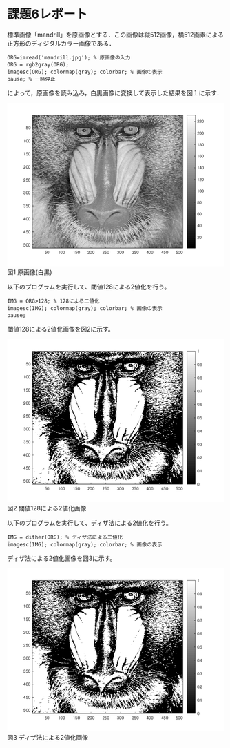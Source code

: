 # 課題6レポート

標準画像「mandrill」を原画像とする．この画像は縦512画像，横512画素による正方形のディジタルカラー画像である．
```
ORG=imread('mandrill.jpg'); % 原画像の入力
ORG = rgb2gray(ORG);
imagesc(ORG); colormap(gray); colorbar; % 画像の表示
pause; % 一時停止
```
によって，原画像を読み込み，白黒画像に変換して表示した結果を図１に示す．

![原画像](https://github.com/juntdu/lecture_image_processing/blob/master/image/kadai6/kadai6_1.png)  
図1 原画像(白黒)

以下のプログラムを実行して、閾値128による2値化を行う。
```
IMG = ORG>128; % 128による二値化
imagesc(IMG); colormap(gray); colorbar; % 画像の表示
pause;
```
閾値128による2値化画像を図2に示す。

![原画像](https://github.com/juntdu/lecture_image_processing/blob/master/image/kadai6/kadai6_2.png)  
図2 閾値128による2値化画像

以下のプログラムを実行して、ディザ法による2値化を行う。
```
IMG = dither(ORG); % ディザ法による二値化
imagesc(IMG); colormap(gray); colorbar; % 画像の表示
```
ディザ法による2値化画像を図3に示す。

![原画像](https://github.com/juntdu/lecture_image_processing/blob/master/image/kadai6/kadai6_2.png)  
図3 ディザ法による2値化画像
